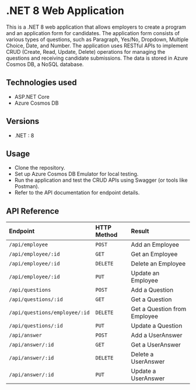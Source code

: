 
# .NET 8 Web Application

This is a .NET 8 web application that allows employers to create a program and an application form for candidates. The application form consists of various types of questions, such as Paragraph, Yes/No, Dropdown, Multiple Choice, Date, and Number. The application uses RESTful APIs to implement CRUD (Create, Read, Update, Delete) operations for managing the questions and receiving candidate submissions. The data is stored in Azure Cosmos DB, a NoSQL database.

## Technologies used
- ASP.NET Core
- Azure Cosmos DB

## Versions
- .NET : 8

## Usage
- Clone the repository.
- Set up Azure Cosmos DB Emulator for local testing.
- Run the application and test the CRUD APIs using Swagger (or tools like Postman).
- Refer to the API documentation for endpoint details.

## API Reference

| Endpoint | HTTP Method     | Result                |
| :-------- | :------- | :------------------------- |
| `/api/employee` | `POST` | Add an Employee |
| `/api/employee/:id` | `GET` | Get an Employee |
| `/api/employee/:id` | `DELETE` | Delete an Employee |
| `/api/employee/:id` | `PUT` | Update an Employee |
| `/api/questions` | `POST` | Add a Question |
| `/api/questions/:id` | `GET` | Get a Question |
| `/api/questions/employee/:id` | `DELETE` | Get a Question from Employee |
| `/api/questions/:id` | `PUT` | Update a Question |
| `/api/answer` | `POST` | Add a UserAnswer |
| `/api/answer/:id` | `GET` | Get a UserAnswer |
| `/api/answer/:id` | `DELETE` | Delete a UserAnswer |
| `/api/answer/:id` | `PUT` | Update a UserAnswer |
